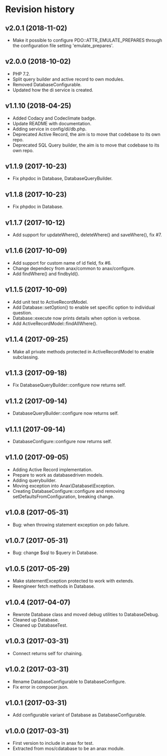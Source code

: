 Revision history
=================================


v2.0.1 (2018-11-02)
---------------------------------

* Make it possible to configure PDO::ATTR_EMULATE_PREPARES through the configuration file setting 'emulate_prepares'.



v2.0.0 (2018-10-02)
---------------------------------

* PHP 7.2.
* Split query builder and active record to own modules.
* Removed DatabaseConfigurable.
* Updated how the di service is created.



v1.1.10 (2018-04-25)
---------------------------------

* Added Codacy and Codeclimate badge.
* Update README with documentation.
* Adding service in config/di/db.php.
* Deprecated Active Record, the aim is to move that codebase to its own repo.
* Deprecated SQL Query builder, the aim is to move that codebase to its own repo.



v1.1.9 (2017-10-23)
---------------------------------

* Fix phpdoc in Database, DatabaseQueryBuilder.



v1.1.8 (2017-10-23)
---------------------------------

* Fix phpdoc in Database.



v1.1.7 (2017-10-12)
---------------------------------

* Add support for updateWhere(), deleteWhere() and saveWhere(), fix #7.



v1.1.6 (2017-10-09)
---------------------------------

* Add support for custom name of id field, fix #6.
* Change dependecy from anax/common to anax/configure.
* Add findWhere() and findbyId().



v1.1.5 (2017-10-09)
---------------------------------

* Add unit test to ActiveRecordModel.
* Add Database::setOption() to enable set specific option to individual question.
* Database::execute now prints details when option is verbose.
* Add ActiveRecordModel::findAllWhere().



v1.1.4 (2017-09-25)
---------------------------------

* Make all private methods protected in ActiveRecordModel to enable subclassing.



v1.1.3 (2017-09-18)
---------------------------------

* Fix DatabaseQueryBuilder::configure now returns self.



v1.1.2 (2017-09-14)
---------------------------------

* DatabaseQueryBuilder::configure now returns self.



v1.1.1 (2017-09-14)
---------------------------------

* DatabaseConfigure::configure now returns self.



v1.1.0 (2017-09-05)
---------------------------------

* Adding Active Record implementation.
* Prepare to work as databasedriven models.
* Adding querybuilder.
* Moving exception into Anax\Database\Exception.
* Creating DatabaseConfigure::configure and removing setDefaultsFromConfiguration, breaking change.



v1.0.8 (2017-05-31)
---------------------------------

* Bug: when throwing statement exception on pdo failure.



v1.0.7 (2017-05-31)
---------------------------------

* Bug: change $sql to $query in Database.



v1.0.5 (2017-05-29)
---------------------------------

* Make statementException protected to work with extends.
* Reengineer fetch methods in Database.



v1.0.4 (2017-04-07)
---------------------------------

* Rewrote Database class and moved debug utilities to DatabaseDebug.
* Cleaned up Database.
* Cleaned up DatabaseTest.



v1.0.3 (2017-03-31)
---------------------------------

* Connect returns self for chaining.



v1.0.2 (2017-03-31)
---------------------------------

* Rename DatabaseConfigurable to DatabaseConfigure.
* Fix error in composer.json.



v1.0.1 (2017-03-31)
---------------------------------

* Add configurable variant of Database as DatabaseConfigurable.



v1.0.0 (2017-03-31)
---------------------------------

* First version to include in anax for test.
* Extracted from mos/cdatabase to be an anax module.
